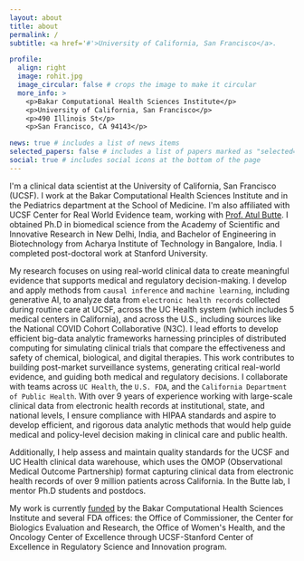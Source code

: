```yaml
---
layout: about
title: about
permalink: /
subtitle: <a href='#'>University of California, San Francisco</a>.

profile:
  align: right
  image: rohit.jpg
  image_circular: false # crops the image to make it circular
  more_info: >
    <p>Bakar Computational Health Sciences Institute</p>
    <p>University of California, San Francisco</p>
    <p>490 Illinois St</p>
    <p>San Francisco, CA 94143</p>

news: true # includes a list of news items
selected_papers: false # includes a list of papers marked as "selected={true}"
social: true # includes social icons at the bottom of the page
---
```


I'm a clinical data scientist at the University of California, San Francisco (UCSF). I work at the Bakar Computational Health Sciences Institute and in the Pediatrics department at the School of Medicine. I'm also affiliated with UCSF Center for Real World Evidence team, working with [Prof. Atul Butte](https://profiles.ucsf.edu/atul.butte). I obtained Ph.D in biomedical science from the Academy of Scientific and Innovative Research in New Delhi, India, and Bachelor of Engineering in Biotechnology from Acharya Institute of Technology in Bangalore, India. I completed post-doctoral work at Stanford University.

My research focuses on using real-world clinical data to create meaningful evidence that supports medical and regulatory decision-making. I develop and apply methods from `causal inference` and `machine learning`, including generative AI, to analyze data from `electronic health records` collected during routine care at UCSF, across the UC Health system (which includes 5 medical centers in California), and across the U.S., including sources like the National COVID Cohort Collaborative (N3C). I lead efforts to develop efficient big-data analytic frameworks harnessing principles of distributed computing for simulating clinical trials that compare the effectiveness and safety of chemical, biological, and digital therapies. This work contributes to building post-market surveillance systems, generating critical real-world evidence, and guiding both medical and regulatory decisions. I collaborate with teams across `UC Health`, the `U.S. FDA`, and the `California Department of Public Health`. With over 9 years of experience working with large-scale clinical data from electronic health records at institutional, state, and national levels, I ensure compliance with HIPAA standards and aspire to develop efficient, and rigorous data analytic methods that would help guide medical and policy-level decision making in clinical care and public health.

Additionally, I help assess and maintain quality standards for the UCSF and UC Health clinical data warehouse, which uses the OMOP (Observational Medical Outcome Partnership) format capturing clinical data from electronic health records of over 9 million patients across California. In the Butte lab, I mentor Ph.D students and postdocs.

My work is currently [funded](/projects/) by the Bakar Computational Health Sciences Institute and several FDA offices: the Office of Commissioner, the Center for Biologics Evaluation and Research, the Office of Women's Health, and the Oncology Center of Excellence through UCSF-Stanford Center of Excellence in Regulatory Science and Innovation program.

